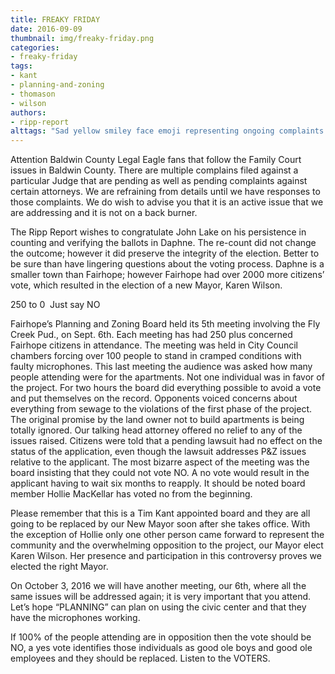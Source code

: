 ```yaml
---
title: FREAKY FRIDAY
date: 2016-09-09
thumbnail: img/freaky-friday.png
categories:
- freaky-friday
tags:
- kant
- planning-and-zoning
- thomason
- wilson
authors:
- ripp-report
alttags: "Sad yellow smiley face emoji representing ongoing complaints against Baldwin County Family Court officials"
---
```

Attention Baldwin County Legal Eagle fans that follow the Family Court issues in Baldwin County. There are multiple complains filed against a particular Judge that are pending as well as pending complaints against certain attorneys. We are refraining from details until we have responses to those complaints. We do wish to advise you that it is an active issue that we are addressing and it is not on a back burner.

The Ripp Report wishes to congratulate John Lake on his persistence in counting and verifying the ballots in Daphne. The re-count did not change the outcome; however it did preserve the integrity of the election. Better to be sure than have lingering questions about the voting process. Daphne is a smaller town than Fairhope; however Fairhope had over 2000 more citizens’ vote, which resulted in the election of a new Mayor, Karen Wilson.

250 to 0  Just say NO

Fairhope’s Planning and Zoning Board held its 5th meeting involving the Fly Creek Pud., on Sept. 6th. Each meeting has had 250 plus concerned Fairhope citizens in attendance. The meeting was held in City Council chambers forcing over 100 people to stand in cramped conditions with faulty microphones. This last meeting the audience was asked how many people attending were for the apartments. Not one individual was in favor of the project. For two hours the board did everything possible to avoid a vote and put themselves on the record. Opponents voiced concerns about everything from sewage to the violations of the first phase of the project. The original promise by the land owner not to build apartments is being totally ignored. Our talking head attorney offered no relief to any of the issues raised. Citizens were told that a pending lawsuit had no effect on the status of the application, even though the lawsuit addresses P&Z issues relative to the applicant. The most bizarre aspect of the meeting was the board insisting that they could not vote NO. A no vote would result in the applicant having to wait six months to reapply. It should be noted board member Hollie MacKellar has voted no from the beginning.

Please remember that this is a Tim Kant appointed board and they are all going to be replaced by our New Mayor soon after she takes office. With the exception of Hollie only one other person came forward to represent the community and the overwhelming opposition to the project, our Mayor elect Karen Wilson. Her presence and participation in this controversy proves we elected the right Mayor.

On October 3, 2016 we will have another meeting, our 6th, where all the same issues will be addressed again; it is very important that you attend. Let’s hope “PLANNING” can plan on using the civic center and that they have the microphones working.

If 100% of the people attending are in opposition then the vote should be NO, a yes vote identifies those individuals as good ole boys and good ole employees and they should be replaced. Listen to the VOTERS.
